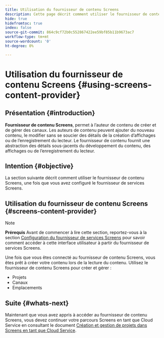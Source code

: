 ```yaml
---
title: Utilisation du fournisseur de contenu Screens
description: Cette page décrit comment utiliser le fournisseur de contenu Screens pour créer du contenu.
hide: true
hidefromtoc: true
index: false
source-git-commit: 864c9cf72b0c552867422ee59bf85b11b9673ac7
workflow-type: tm+mt
source-wordcount: '0'
ht-degree: 0%

---
```



# Utilisation du fournisseur de contenu Screens {#using-screens-content-provider}

## Présentation {#introduction}

**Fournisseur de contenu Screens**, permet à l’auteur de contenu de créer et de gérer des canaux. Les auteurs de contenu peuvent ajouter du nouveau contenu, le modifier sans se soucier des détails de la création d’affichages ou de l’enregistrement du lecteur. Le fournisseur de contenu fournit une abstraction des détails sous-jacents du développement du contenu, des affichages ou de l’enregistrement du lecteur.

## Intention {#objective}

La section suivante décrit comment utiliser le fournisseur de contenu Screens, une fois que vous avez configuré le fournisseur de services Screens.

## Utilisation du fournisseur de contenu Screens {#screens-content-provider}

>[!NOTE]
>**Prérequis**
>Avant de commencer à lire cette section, reportez-vous à la section [Configuration du fournisseur de services Screens](/help/screens-cloud/setting-up-project/setting-up-screens-services-provider.md) pour savoir comment accéder à cette interface utilisateur à partir du fournisseur de services Screens.

Une fois que vous êtes connecté au fournisseur de contenu Screens, vous êtes prêt à créer votre contenu lors de la lecture du contenu. Utilisez le fournisseur de contenu Screens pour créer et gérer :

* Projets
* Canaux
* Emplacements

## Suite {#whats-next}

Maintenant que vous avez appris à accéder au fournisseur de contenu Screens, vous devez continuer votre parcours Screens en tant que Cloud Service en consultant le document [Création et gestion de projets dans Screens en tant que Cloud Service](/help/screens-cloud/creating-content/creating-projects-screens-cloud.md).


